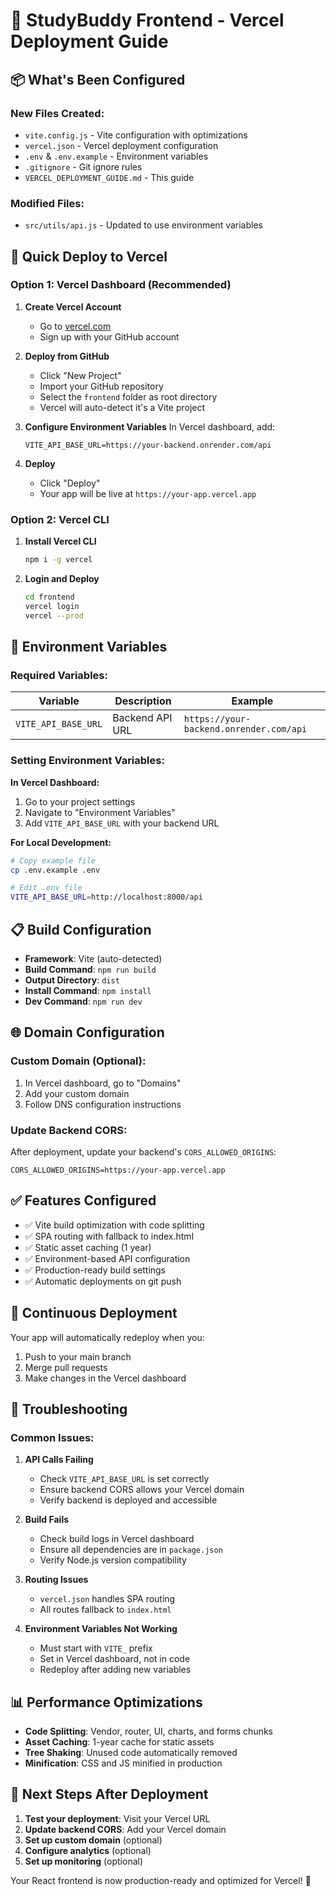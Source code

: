# 🚀 StudyBuddy Frontend - Vercel Deployment Guide

## 📦 What's Been Configured

### New Files Created:
- `vite.config.js` - Vite configuration with optimizations
- `vercel.json` - Vercel deployment configuration
- `.env` & `.env.example` - Environment variables
- `.gitignore` - Git ignore rules
- `VERCEL_DEPLOYMENT_GUIDE.md` - This guide

### Modified Files:
- `src/utils/api.js` - Updated to use environment variables

## 🚀 Quick Deploy to Vercel

### Option 1: Vercel Dashboard (Recommended)

1. **Create Vercel Account**
   - Go to [vercel.com](https://vercel.com)
   - Sign up with your GitHub account

2. **Deploy from GitHub**
   - Click "New Project"
   - Import your GitHub repository
   - Select the `frontend` folder as root directory
   - Vercel will auto-detect it's a Vite project

3. **Configure Environment Variables**
   In Vercel dashboard, add:
   ```
   VITE_API_BASE_URL=https://your-backend.onrender.com/api
   ```

4. **Deploy**
   - Click "Deploy"
   - Your app will be live at `https://your-app.vercel.app`

### Option 2: Vercel CLI

1. **Install Vercel CLI**
   ```bash
   npm i -g vercel
   ```

2. **Login and Deploy**
   ```bash
   cd frontend
   vercel login
   vercel --prod
   ```

## 🔧 Environment Variables

### Required Variables:

| Variable | Description | Example |
|----------|-------------|---------|
| `VITE_API_BASE_URL` | Backend API URL | `https://your-backend.onrender.com/api` |

### Setting Environment Variables:

**In Vercel Dashboard:**
1. Go to your project settings
2. Navigate to "Environment Variables"
3. Add `VITE_API_BASE_URL` with your backend URL

**For Local Development:**
```bash
# Copy example file
cp .env.example .env

# Edit .env file
VITE_API_BASE_URL=http://localhost:8000/api
```

## 📋 Build Configuration

- **Framework**: Vite (auto-detected)
- **Build Command**: `npm run build`
- **Output Directory**: `dist`
- **Install Command**: `npm install`
- **Dev Command**: `npm run dev`

## 🌐 Domain Configuration

### Custom Domain (Optional):
1. In Vercel dashboard, go to "Domains"
2. Add your custom domain
3. Follow DNS configuration instructions

### Update Backend CORS:
After deployment, update your backend's `CORS_ALLOWED_ORIGINS`:
```
CORS_ALLOWED_ORIGINS=https://your-app.vercel.app
```

## ✅ Features Configured

- ✅ Vite build optimization with code splitting
- ✅ SPA routing with fallback to index.html
- ✅ Static asset caching (1 year)
- ✅ Environment-based API configuration
- ✅ Production-ready build settings
- ✅ Automatic deployments on git push

## 🔄 Continuous Deployment

Your app will automatically redeploy when you:
1. Push to your main branch
2. Merge pull requests
3. Make changes in the Vercel dashboard

## 🐛 Troubleshooting

### Common Issues:

1. **API Calls Failing**
   - Check `VITE_API_BASE_URL` is set correctly
   - Ensure backend CORS allows your Vercel domain
   - Verify backend is deployed and accessible

2. **Build Fails**
   - Check build logs in Vercel dashboard
   - Ensure all dependencies are in `package.json`
   - Verify Node.js version compatibility

3. **Routing Issues**
   - `vercel.json` handles SPA routing
   - All routes fallback to `index.html`

4. **Environment Variables Not Working**
   - Must start with `VITE_` prefix
   - Set in Vercel dashboard, not in code
   - Redeploy after adding new variables

## 📊 Performance Optimizations

- **Code Splitting**: Vendor, router, UI, charts, and forms chunks
- **Asset Caching**: 1-year cache for static assets
- **Tree Shaking**: Unused code automatically removed
- **Minification**: CSS and JS minified in production

## 🎯 Next Steps After Deployment

1. **Test your deployment**: Visit your Vercel URL
2. **Update backend CORS**: Add your Vercel domain
3. **Set up custom domain** (optional)
4. **Configure analytics** (optional)
5. **Set up monitoring** (optional)

Your React frontend is now production-ready and optimized for Vercel! 🎉
